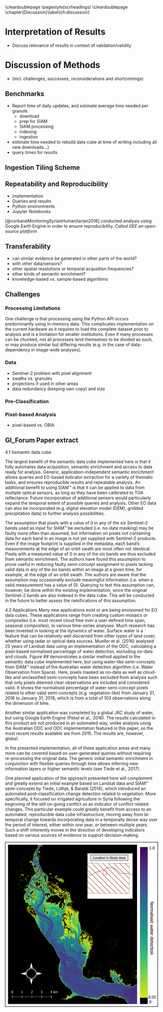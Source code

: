 \cleardoublepage
\pagestyle{scrheadings}
\cleardoublepage
\chapter{Discussion}\label{ch:discussion}

# Interpretation of Results

- Discuss relevance of results in context of validation/validity


# Discussion of Methods

- (incl. challenges, successes, reconsiderations and shortcomings)

## Benchmarks
- Report time of daily updates, and estimate average time needed per granule.
  - download
  - prep for SIAM
  - SIAM processing
  - indexing
  - ingestion
- estimate time needed to rebuild data cube at time of writing including all new downloads...)
- query times for results

## Ingestion Tiling Scheme


## Repeatability and Reproducibility
- implementation
- Queries and results
- Python environments
- Jupyter Notebooks

[@corbaneMonitoringSyrianHumanitarian2016] conducted analysis using Google Earth Engine in order to ensure reproducibility. *Called GEE an open-source platform*


## Transferability
- can similar evidence be generated in other parts of the world?
- with other data/sensors?
- other spatial resolutions or temporal acqusition frequencies?
- other kinds of semantic enrichment?
- knowledge-based vs. sample-based algorithms


## Challenges


### Processing Limitations
One challenge is that processing using the Python API occurs predominantly using in-memory data. This complicates implementation on the current hardware as it requires to load the complete dataset prior to analysis and is a limitation for smaller institutions. Even if many processes can be chunked, not all processes lend themselves to be divided as such, or may produce similar but differing results (e.g. in the case of data-dependency in image-wide analyses).

### Data
- Sentinel-2 problem with pixel alignment
- swaths vs. granules
- projections if used in other areas
- data redundancy (keeping own copy) and size


### Pre-Classification


### Pixel-based Analysis
- pixel-based vs. OBIA









## GI_Forum Paper extract

4.1 Semantic data cube

The largest benefit of the semantic data cube implemented here is that it fully automates data acquisition, semantic enrichment and access to data ready for analysis. Generic, application-independent semantic enrichment allows queries and EO-based indicator extraction for a variety of thematic tasks, and ensures reproducible results and repeatable analysis. An additional benefit to using SIAM™ is that it can be applied to data from multiple optical sensors, as long as they have been calibrated to TOA reflectance. Future incorporation of additional sensors would particularly expand the temporal extent of possible queries and analysis. Other EO data can also be incorporated (e.g. digital elevation model (DEM), gridded precipitation data) to further analysis possibilities.



The assumption that pixels with a value of 0 in any of the six Sentinel-2 bands used as input for SIAM™ be excluded (i.e. no-data masking) may be faulty more often than assumed, but information on pixels not containing data for each band in an image is not yet supplied with Sentinel-2 products. Even if the image footprint is supplied in the metadata, each band’s measurements at the edge of an orbit swath are most often not identical. Pixels with a measured value of 0 in any of the six bands are thus excluded from semantic enrichment. The authors have found this assumption to prove useful in reducing faulty semi-concept assignment to pixels lacking valid data in any of the six bands within an image at a given time, for example, at the edge of an orbit swath. The authors are aware that the assumption may occasionally exclude meaningful information (i.e. when a valid measurement has a value of 0). Querying to test this
assumption can, however, be done within the existing implementation, since the original Sentinel-2 bands are also indexed in the data cube. This will be conducted in the future to better assess the ramifications of this assumption.

4.2 Applications
Many new applications exist or are being envisioned for EO data cubes. These applications range from creating custom mosaics or composites (i.e. most recent cloud free over a user defined time span, seasonal composites), to various time-series analyses. Much research has been invested in looking at the dynamics of water. Surface water is a feature that can be relatively well discerned from other types of land cover, whether using radar or optical data sources. Mueller et al. (2016) analysed 25 years of Landsat data using an implementation of the ODC, calculating a pixel-based normalised percentage of water detection, excluding no-data and clouds. Figure ## demonstrates a similar method applied to the semantic data cube implemented here, but using water-like semi-concepts from SIAM™ instead of the Australian water detection algorithm (i.e. Water Observation from Space). Here, pixels masked as no-data as well as cloud-like and unclassified semi-concepts have been excluded from analysis such that only pixels deemed clear observations are included and considered valid. It shows the normalised percentage of water semi-concept pixels related to other valid semi-concepts (e.g. vegetation-like) from January 31, 2016 to January 31, 2018, which is from a total of 103 observations along the dimension of time.

Another similar application was completed by a global JRC study of water, but using Google Earth Engine (Pekel et al., 2016). The results calculated in this product are not produced in an automated way, unlike analysis using the Australian ODC and ODC implementation featured in this paper, so the most recent results available are from 2015. The results are, however, global.

In the presented implementation, all of these application areas and many more can be covered based on user-generated queries without requiring re-processing the original data. The generic initial semantic enrichment in conjunction with flexible queries through time allows inferring new information layers or higher semantic levels (see Tiede et al., 2017).

One planned application of the approach presented here will complement and greatly extend an initial example based on Landsat data and SIAM™ semi-concepts by Tiede, Lüthje, & Baraldi (2014), which introduced an automated post-classification change detection related to vegetation. More specifically, it focused on irrigated agriculture in Syria following the beginning of the still on-going conflict as an
indicator of conflict related changes. This particular example could greatly benefit from access to an automated, reproducible data cube infrastructure, moving away from bi-temporal change towards incorporating data in a temporally dense way over the period of interest, either within one year, or between multiple years. Such a shift inherently moves in the direction of developing indicators based on various sources of evidence to support decision-making.

![Normalised water detection based on water semi-concepts in Syria near the border of Turkey, excluding no-data, cloud like and unclassified pixels from January 31, 2016 until January 31, 2018 (103 time observations). Method similar to Mueller et al. (2016).](source/figures/water_edit.png)
